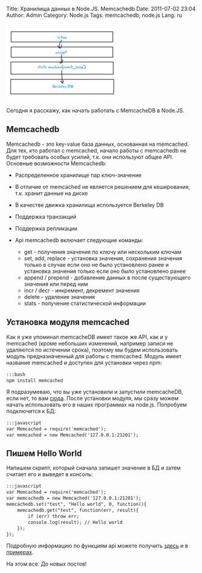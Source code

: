 Title: Хранилища данных в Node.JS. Memcachedb
Date: 2011-07-02 23:04
Author: Admin
Category: Node.js
Tags: memcachedb, node.js
Lang: ru

![MemcacheDB][]

Сегодня я расскажу, как начать работать с MemcacheDB в Node.JS.

Memcachedb
----------

Memcachedb - это key-value база данных, основанная на memcached. Для
тех, кто работал с memcached, начало работы с memcachedb не будет
требовать особых усилий, т.к. они используют общее API. Основные
возможности Memcachedb:

-   Распределенное хранилище пар ключ-значение
-   В отличие от memcached не является решением для кеширования, т.к.
    хранит данные на диске
-   В качестве движка хранилища используется Berkeley DB
-   Поддержка транзакций
-   Поддержка репликации
-   Api memcachedb включает следующие команды:

    -   get - получения значения по ключу или нескольким ключам
    -   set, add, replace - установка значения, сохранения значения
        только в случае если оно не было установлено ранее и установка
        значения только если оно было установлено ранее
    -   append / prepend - добавление данных в после существующего
        значения или перед ним
    -   incr / decr - инкремент, декремент значения
    -   delete - удаление значения
    -   stats - получение статистической информации

Установка модуля memcached
--------------------------

Как я уже упоминал memcacheDB имеет такое же API, как и у memcached
(кроме небольших изменений, например записи не удаляются по истечении
срока), поэтому мы будем использовать модуль предназначенный для работы
с memcached. Модуль имеет название memcached и доступен для установки
через npm:

    :::bash
    npm install memcached

Я подразумеваю, что вы уже установили и запустили memcacheDB, если нет,
то вам [сюда][]. После установки модуля, мы сразу можем начать
использовать его в наших программах на node.js. Попробуем подключится к
БД:

    :::javascript
    var Memcached = require('memcached');
    var memcached = new Memcached('127.0.0.1:21201');

Пишем Hello World
-----------------

Напишем скрипт, который сначала запишет значение в БД и затем считает
его и выведет в консоль:

    :::javascript
    var Memcached = require('memcached');
    var memcachedb = new Memcached('127.0.0.1:21201');
    memcachedb.set("test", "Hello world", 0, function(){
        memcachedb.get("test", function(err, result){
            if (err) throw err;
            console.log(result); // Hello world
        });
    });

Подробную информацию по функциям api можете получить [здесь][] и в
[примерах][].

На этом все. До новых постов!

  [MemcacheDB]: /media/2011/07/Снимок-300x204.png
  [сюда]: http://memcachedb.googlecode.com/svn/trunk/INSTALL
  [здесь]: https://github.com/3rd-Eden/node-memcached/blob/v0.0.1/README.md
  [примерах]: https://github.com/3rd-Eden/node-memcached/tree/v0.0.1/examples
